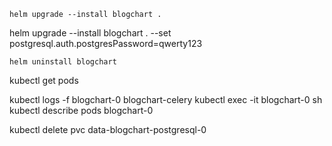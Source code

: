 
```shell
helm upgrade --install blogchart .
```

helm upgrade --install blogchart . --set postgresql.auth.postgresPassword=qwerty123

```shell
helm uninstall blogchart
```

kubectl get pods

kubectl logs -f blogchart-0 blogchart-celery
kubectl exec -it blogchart-0 sh
kubectl describe pods blogchart-0

kubectl delete pvc data-blogchart-postgresql-0
